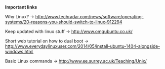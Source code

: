 <b>Important links</b>


Why Linux? -> http://www.techradar.com/news/software/operating-systems/20-reasons-you-should-switch-to-linux-912294






Keep updated with linux stuff -> http://www.omgubuntu.co.uk/







Short web tutorial on how to dual boot -> http://www.everydaylinuxuser.com/2014/05/install-ubuntu-1404-alongside-windows.html







Basic Linux commands ->  http://www.ee.surrey.ac.uk/Teaching/Unix/
